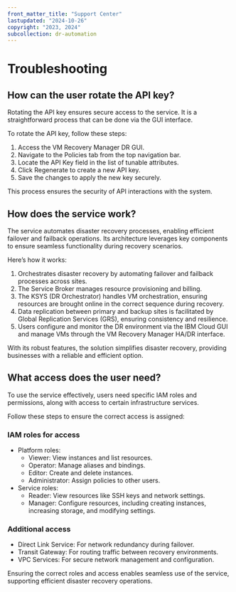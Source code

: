 ```yaml
---
front_matter_title: "Support Center"
lastupdated: "2024-10-26"
copyright: "2023, 2024"
subcollection: dr-automation
---
```

# Troubleshooting


## How can the user rotate the API key?

Rotating the API key ensures secure access to the service. It is a straightforward process that can be done via the GUI interface.

To rotate the API key, follow these steps:

1. Access the VM Recovery Manager DR GUI.
2. Navigate to the Policies tab from the top navigation bar.
3. Locate the API Key field in the list of tunable attributes.
4. Click Regenerate to create a new API key.
5. Save the changes to apply the new key securely.

This process ensures the security of API interactions with the system.

## How does the service work?

The service automates disaster recovery processes, enabling efficient failover and failback operations. Its architecture leverages key components to ensure seamless functionality during recovery scenarios.

Here’s how it works:

1. Orchestrates disaster recovery by automating failover and failback processes across sites.
2. The Service Broker manages resource provisioning and billing.
3. The KSYS (DR Orchestrator) handles VM orchestration, ensuring resources are brought online in the correct sequence during recovery.
4. Data replication between primary and backup sites is facilitated by Global Replication Services (GRS), ensuring consistency and resilience.
5. Users configure and monitor the DR environment via the IBM Cloud GUI and manage VMs through the VM Recovery Manager HA/DR interface.

With its robust features, the solution simplifies disaster recovery, providing businesses with a reliable and efficient option.

## What access does the user need?

To use the service effectively, users need specific IAM roles and permissions, along with access to certain infrastructure services.

Follow these steps to ensure the correct access is assigned:

### IAM roles for access

- Platform roles:
  - Viewer: View instances and list resources.
  - Operator: Manage aliases and bindings.
  - Editor: Create and delete instances.
  - Administrator: Assign policies to other users.
- Service roles:
  - Reader: View resources like SSH keys and network settings.
  - Manager: Configure resources, including creating instances, increasing storage, and modifying settings.

### Additional access

- Direct Link Service: For network redundancy during failover.
- Transit Gateway: For routing traffic between recovery environments.
- VPC Services: For secure network management and configuration.

Ensuring the correct roles and access enables seamless use of the service, supporting efficient disaster recovery operations.

